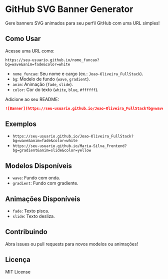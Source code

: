 # GitHub SVG Banner Generator

Gere banners SVG animados para seu perfil GitHub com uma URL simples!

## Como Usar
Acesse uma URL como:
```
https://seu-usuario.github.io/nome_funcao?bg=wave&anim=fade&color=white
```
- `nome_funcao`: Seu nome e cargo (ex.: `Joao-Oliveira_FullStack`).
- `bg`: Modelo de fundo (`wave`, `gradient`).
- `anim`: Animação (`fade`, `slide`).
- `color`: Cor do texto (`white`, `blue`, `#ffffff`).

Adicione ao seu README:
```markdown
![Banner](https://seu-usuario.github.io/Joao-Oliveira_FullStack?bg=wave&anim=fade&color=white)
```

## Exemplos
- `https://seu-usuario.github.io/Joao-Oliveira_FullStack?bg=wave&anim=fade&color=white`
- `https://seu-usuario.github.io/Maria-Silva_Frontend?bg=gradient&anim=slide&color=yellow`

## Modelos Disponíveis
- `wave`: Fundo com onda.
- `gradient`: Fundo com gradiente.

## Animações Disponíveis
- `fade`: Texto pisca.
- `slide`: Texto desliza.

## Contribuindo
Abra issues ou pull requests para novos modelos ou animações!

## Licença
MIT License
